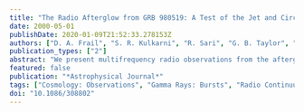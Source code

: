 ```yaml
---
title: "The Radio Afterglow from GRB 980519: A Test of the Jet and Circumstellar Models"
date: 2000-05-01
publishDate: 2020-01-09T21:52:33.278153Z
authors: ["D. A. Frail", "S. R. Kulkarni", "R. Sari", "G. B. Taylor", "D. S. Shepherd", "J. S. Bloom", "C. H. Young", "L. Nicastro", "N. Masetti"]
publication_types: ["2"]
abstract: "We present multifrequency radio observations from the afterglow of GRB 980519 beginning 7.2 hr after the gamma-ray burst and ending 63 days later. The fast decline in the optical and X-ray light curves for this burst has been interpreted either as afterglow emission originating from a collimated outflow-a jet-or the result of a blast wave propagating into a medium whose density is shaped by the wind of an evolved massive star. These two models predict divergent behavior for the radio afterglow, and therefore radio observations are capable, in principle, of discriminating between the two. We show that a wind model describes the subsequent evolution of the radio afterglow rather well. However, we see strong modulation of the light curve, which we interpret as diffractive scintillation. These variations prevent us from decisively rejecting the jet model."
featured: false
publication: "*Astrophysical Journal*"
tags: ["Cosmology: Observations", "Gamma Rays: Bursts", "Radio Continuum: General", "Astrophysics"]
doi: "10.1086/308802"
---
```


